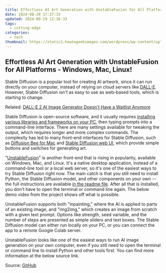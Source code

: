 ```yaml
---
title: Effortless AI Art Generation with UnstableFusion for All Platforms - Windows, Mac, Linux!
date: 2024-08-28 17:37:33
updated: 2024-08-29 12:26:33
tags:
  - cutting-edge
categories:
  - tech
thumbnail: https://static1.howtogeekimages.com/wordpress/wp-content/uploads/2022/09/UnstableFusion-logo.jpg
---
```


## Effortless AI Art Generation with UnstableFusion for All Platforms - Windows, Mac, Linux!

Stable Diffusion is a popular tool for creating AI artwork, since it can run directly on your computer, instead of relying on cloud servers like [DALL-E](https://video-screen-grab.techidaily.com/new-2024-approved-home-sweet-habitat-6-basic-mc-dwellings-demystified/). However, Stable Diffusion isn't as easy to use as web-based tools, which is starting to change.

Related: [DALL-E 2 AI Image Generator Doesn't Have a Waitlist Anymore](https://video-screen-grab.techidaily.com/new-2024-approved-home-sweet-habitat-6-basic-mc-dwellings-demystified/) 

 Stable Diffusion is open-source software, and it usually requires [installing various libraries and frameworks on your PC](https://unlock-android.techidaily.com/7-ways-to-unlock-a-locked-xiaomi-redmi-k70-phone-by-drfone-android/), then typing prompts into a command-line interface. There are many settings available for tweaking the output, which requires longer and more complex commands. The complexity has led to many front-end interfaces for Stable Diffusion, such as [Diffusion Bee for Mac](https://extra-support.techidaily.com/in-2024-optimize-your-streaming-game-incorporating-chroma-key-effects-with-ease/) and [Stable Diffusion web UI](https://sim-unlock.techidaily.com/in-2024-top-imei-unlokers-for-your-tecno-spark-go-2023-phone-by-drfone-android/), which provide simple buttons and switches for generating art.

 "[UnstableFusion](https://github.com/ahrm/UnstableFusion)" is another front-end that is rising in popularity, available on Windows, Mac, and Linux. It's a native desktop application, instead of a command-line tool or a local web server, so it's one of the easiest ways to try Stable Diffusion right now. The main catch is that you still need to install Python, the Stable Diffusion model, and other components on your own -- the full instructions are available [in the readme file](https://github.com/ahrm/UnstableFusion/blob/main/README.md). After all that is installed, you don't have to open the terminal or command line again. The below demo video from the project shows off what is possible.

 UnstableFusion supports both "inpainting," where the AI is applied to parts of an existing image, and "img2img," which creates an image from scratch with a given text prompt. Options like strength, seed variable, and the number of steps are presented as simple sliders and text boxes. The Stable Diffusion model can either run locally on your PC, or you can connect the app to a remote Google Colab server.

 UnstableFusion looks like one of the easiest ways to run AI image generation on your own computer, even if you still need to open the terminal or command line to install Python and other tools first. You can find more information at the below source link.

 Source: [GitHub](https://github.com/ahrm/UnstableFusion)

<ins class="adsbygoogle"
     style="display:block"
     data-ad-format="autorelaxed"
     data-ad-client="ca-pub-7571918770474297"
     data-ad-slot="1223367746"></ins>



<ins class="adsbygoogle"
     style="display:block"
     data-ad-client="ca-pub-7571918770474297"
     data-ad-slot="8358498916"
     data-ad-format="auto"
     data-full-width-responsive="true"></ins>
